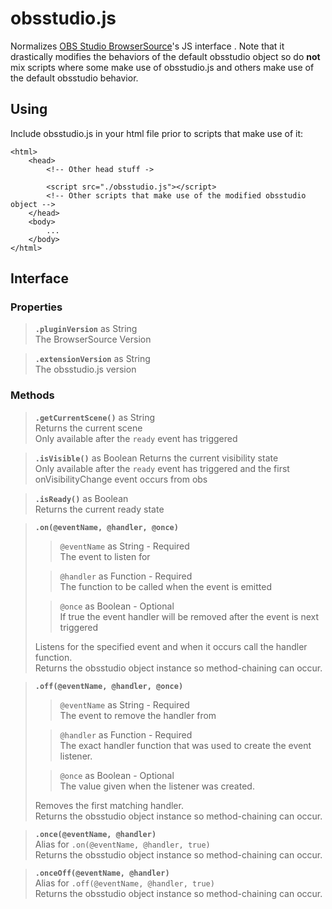 # obsstudio.js  

Normalizes [OBS Studio BrowserSource](https://github.com/kc5nra/obs-browser)'s JS interface . Note that it drastically modifies the behaviors of the default obsstudio object so do **not** mix scripts where some make use of obsstudio.js and others make use of the default obsstudio behavior.

## Using

Include obsstudio.js in your html file prior to scripts that make use of it:

```
<html>
    <head>
        <!-- Other head stuff ->

        <script src="./obsstudio.js"></script>
        <!-- Other scripts that make use of the modified obsstudio object -->
    </head>
    <body>
        ...
    </body>
</html>
```

## Interface

### Properties

> **`.pluginVersion`** as String  
> The BrowserSource Version

> **`.extensionVersion`** as String  
> The obsstudio.js version

### Methods

> **`.getCurrentScene()`** as String  
> Returns the current scene  
> Only available after the `ready` event has triggered

> **`.isVisible()`** as Boolean
> Returns the current visibility state  
> Only available after the `ready` event has triggered and the first onVisibilityChange event occurs from obs

> **`.isReady()`** as Boolean  
> Returns the current ready state

> **`.on(@eventName, @handler, @once)`**  
> > `@eventName` as String - Required  
> > The event to listen for  
>  
> > `@handler` as Function - Required  
> > The function to be called when the event is emitted  
>  
> > `@once` as Boolean - Optional  
> > If true the event handler will be removed after the event is next triggered  
>  
> Listens for the specified event and when it occurs call the handler function.  
> Returns the obsstudio object instance so method-chaining can occur.

> **`.off(@eventName, @handler, @once)`**  
> > `@eventName` as String - Required  
> > The event to remove the handler from  
>  
> > `@handler` as Function - Required  
> > The exact handler function that was used to create the event listener.  
>  
> > `@once` as Boolean - Optional  
> > The value given when the listener was created.  
>  
> Removes the first matching handler.  
> Returns the obsstudio object instance so method-chaining can occur.

> **`.once(@eventName, @handler)`**  
> Alias for `.on(@eventName, @handler, true)`  
> Returns the obsstudio object instance so method-chaining can occur.

> **`.onceOff(@eventName, @handler)`**  
> Alias for `.off(@eventName, @handler, true)`  
> Returns the obsstudio object instance so method-chaining can occur.
